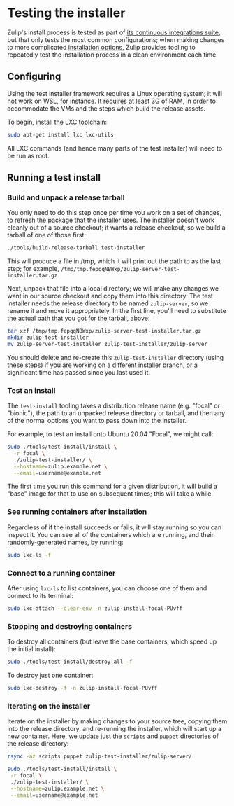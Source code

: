 # Testing the installer

Zulip's install process is tested as part of [its continuous
integrations suite][CI], but that only tests the most common
configurations; when making changes to more complicated [installation
options][installer-docs], Zulip provides tooling to repeatedly test
the installation process in a clean environment each time.

[CI]: https://github.com/zulip/zulip/actions/workflows/production-suite.yml?query=branch%3Amain
[installer-docs]: ../production/install.md

## Configuring

Using the test installer framework requires a Linux operating system;
it will not work on WSL, for instance.  It requires at least 3G of
RAM, in order to accommodate the VMs and the steps which build the
release assets.

To begin, install the LXC toolchain:
```bash
sudo apt-get install lxc lxc-utils
```

All LXC commands (and hence many parts of the test installer) will
need to be run as root.

## Running a test install

### Build and unpack a release tarball

You only need to do this step once per time you work on a set of
changes, to refresh the package that the installer uses. The installer
doesn't work cleanly out of a source checkout; it wants a release
checkout, so we build a tarball of one of those first:
```bash
./tools/build-release-tarball test-installer
```

This will produce a file in /tmp, which it will print out the path to
as the last step; for example,
`/tmp/tmp.fepqqNBWxp/zulip-server-test-installer.tar.gz`

Next, unpack that file into a local directory; we will make any
changes we want in our source checkout and copy them into this
directory. The test installer needs the release directory to be named
`zulip-server`, so we rename it and move it appropriately.  In the
first line, you'll need to substitute the actual path that you got for
the tarball, above:
```bash
tar xzf /tmp/tmp.fepqqNBWxp/zulip-server-test-installer.tar.gz
mkdir zulip-test-installer
mv zulip-server-test-installer zulip-test-installer/zulip-server
```

You should delete and re-create this `zulip-test-installer` directory
(using these steps) if you are working on a different installer
branch, or a significant time has passed since you last used it.

### Test an install

The `test-install` tooling takes a distribution release name
(e.g. "focal" or "bionic"), the path to an unpacked release directory
or tarball, and then any of the normal options you want to pass down
into the installer.

For example, to test an install onto Ubuntu 20.04 "Focal", we might
call:
```bash
sudo ./tools/test-install/install \
  -r focal \
  ./zulip-test-installer/ \
  --hostname=zulip.example.net \
  --email=username@example.net
```

The first time you run this command for a given distribution, it will
build a "base" image for that to use on subsequent times; this will
take a while.

### See running containers after installation

Regardless of if the install succeeds or fails, it will stay running
so you can inspect it. You can see all of the containers which are
running, and their randomly-generated names, by running:
```bash
sudo lxc-ls -f
```

### Connect to a running container

After using `lxc-ls` to list containers, you can choose one of them
and connect to its terminal:
```bash
sudo lxc-attach --clear-env -n zulip-install-focal-PUvff
```

### Stopping and destroying containers

To destroy all containers (but leave the base containers, which speed
up the initial install):
```bash
sudo ./tools/test-install/destroy-all -f
```

To destroy just one container:
```bash
sudo lxc-destroy -f -n zulip-install-focal-PUvff
```



### Iterating on the installer

Iterate on the installer by making changes to your source tree,
copying them into the release directory, and re-running the installer,
which will start up a new container. Here, we update just the
`scripts` and `puppet` directories of the release directory:
```bash
rsync -az scripts puppet zulip-test-installer/zulip-server/

sudo ./tools/test-install/install \
 -r focal \
 ./zulip-test-installer/ \
 --hostname=zulip.example.net \
 --email=username@example.net
```
